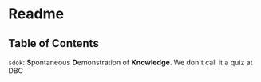 # Readme

## Table of Contents

`sdok`:  **S**pontaneous **D**emonstration of **Knowledge**.  We don't call it
a quiz at DBC
